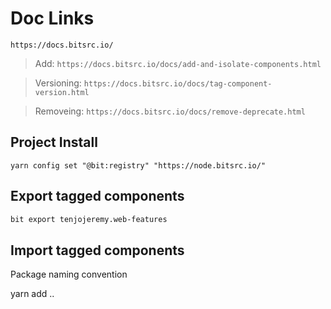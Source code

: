 # Doc Links

`https://docs.bitsrc.io/`

> Add: `https://docs.bitsrc.io/docs/add-and-isolate-components.html`

> Versioning: `https://docs.bitsrc.io/docs/tag-component-version.html`

> Removeing: `https://docs.bitsrc.io/docs/remove-deprecate.html`

## Project Install

`yarn config set "@bit:registry" "https://node.bitsrc.io/"`

## Export tagged components

```sh
bit export tenjojeremy.web-features
```

## Import tagged components

Package naming convention

yarn add <owner>.<collection>.<component-ID>
